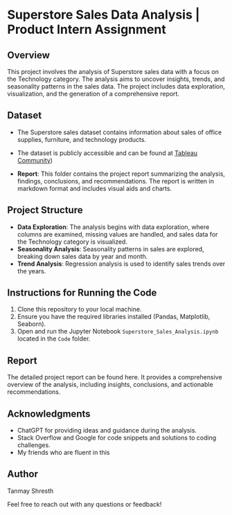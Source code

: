 # Superstore Sales Data Analysis | Product Intern Assignment

## Overview
This project involves the analysis of Superstore sales data with a focus on the Technology category. The analysis aims to uncover insights, trends, and seasonality patterns in the sales data. The project includes data exploration, visualization, and the generation of a comprehensive report.

## Dataset
- The Superstore sales dataset contains information about sales of office supplies, furniture, and technology products.
- The dataset is publicly accessible and can be found at [Tableau Community](https://community.tableau.com/s/question/0D54T00000CWeX8SAL/sample-superstore-sales-excelxls))

- **Report**: This folder contains the project report summarizing the analysis, findings, conclusions, and recommendations. The report is written in markdown format and includes visual aids and charts.

## Project Structure
- **Data Exploration**: The analysis begins with data exploration, where columns are examined, missing values are handled, and sales data for the Technology category is visualized.
- **Seasonality Analysis**: Seasonality patterns in sales are explored, breaking down sales data by year and month.
- **Trend Analysis**: Regression analysis is used to identify sales trends over the years.

## Instructions for Running the Code
1. Clone this repository to your local machine.
2. Ensure you have the required libraries installed (Pandas, Matplotlib, Seaborn).
3. Open and run the Jupyter Notebook `Superstore_Sales_Analysis.ipynb` located in the `Code` folder.

## Report
The detailed project report can be found here. It provides a comprehensive overview of the analysis, including insights, conclusions, and actionable recommendations.

## Acknowledgments
- ChatGPT for providing ideas and guidance during the analysis.
- Stack Overflow and Google for code snippets and solutions to coding challenges.
- My friends who are fluent in this

## Author
Tanmay Shresth

Feel free to reach out with any questions or feedback!
